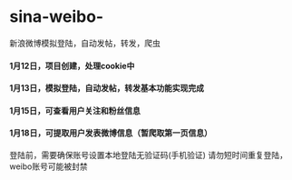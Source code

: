 # sina-weibo-
新浪微博模拟登陆，自动发帖，转发，爬虫

#### 1月12日，项目创建，处理cookie中
#### 1月13日，模拟登陆，自动发帖，转发基本功能实现完成
#### 1月15日，可查看用户关注和粉丝信息
#### 1月18日，可提取用户发表微博信息（暂爬取第一页信息）
登陆前，需要确保账号设置本地登陆无验证码(手机验证)
请勿短时间重复登陆，weibo账号可能被封禁
